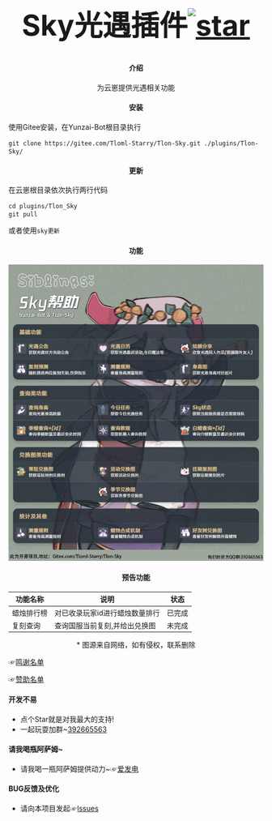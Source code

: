 # ﻿<div align="center"><h1 align="center">Sky光遇插件<a href='https://gitee.com/Tloml-Starry/SKY-GuangYu-plugin/stargazers'><img src='https://gitee.com/Tloml-Starry/SKY-GuangYu-plugin/badge/star.svg?theme=dark' alt='star'></img></a></h1></div>

#### <div align="center">介绍</div>
<div align="center">为云崽提供光遇相关功能</div>

#### <div align="center">安装</div>
使用Gitee安装，在Yunzai-Bot根目录执行
```
git clone https://gitee.com/Tloml-Starry/Tlon-Sky.git ./plugins/Tlon-Sky/
```
#### <div align="center">更新</div>
在云崽根目录依次执行两行代码
```
cd plugins/Tlon_Sky
git pull
```
或者使用```sky更新```

#### <div align="center">功能</div>
<p align="center">
<img width = "600" src="resource/help/help.png">
</p>

#### <div align="center">预告功能</div>
| 功能名称 |      说明 | 状态 |
| -------| ----- | ------- |
| 蜡烛排行榜 | 对已收录玩家id进行蜡烛数量排行 | 已完成 |
| 复刻查询 | 查询国服当前复刻,并给出兑换图 | 未完成 |
<div align="center"> * 图源来自网络，如有侵权，联系删除</div>

☞[鸣谢名单](./鸣谢名单.md)

☞[赞助名单](./赞助名单.md)
#### 开发不易

 * 点个Star就是对我最大的支持!
 * 一起玩耍加群~[392665563](https://jq.qq.com/?_wv=1027&k=VQAEpAlH)

#### 请我喝瓶阿萨姆~
 * 请我喝一瓶阿萨姆提供动力~☞[爱发电](https://afdian.net/a/Tloml-Starry)
#### BUG反馈及优化
 * 请向本项目发起☞[lssues](https://gitee.com/Tloml-Starry/Tlon-Sky/issues/I6LRZ9)